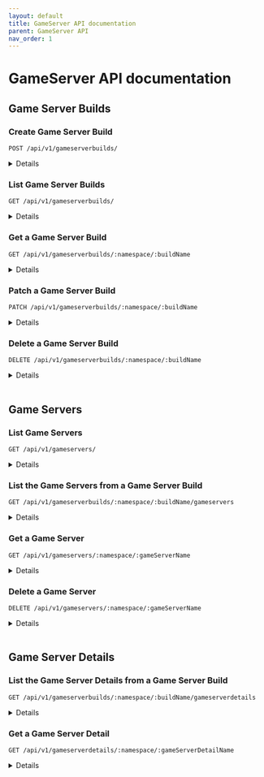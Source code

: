 ```yaml
---
layout: default
title: GameServer API documentation
parent: GameServer API
nav_order: 1
---
```


# GameServer API documentation

## Game Server Builds

### Create Game Server Build

`POST /api/v1/gameserverbuilds/`

<details markdown=block>

  Create a Game Server Build in the cluster.

  * **URL Params**

    None
  
  * **Body**

{% include code-block-start.md %}
{
  apiVersion: "mps.playfab.com/v1alpha1",
  kind: "GameServerBuild",
  metadata: {
    name: string,
    namespace: string | undefined,
  },
  spec: {
    buildID: string,
    standingBy: number,
    max: number,
    portsToExpose: Array&lt;number&gt;,
    crashesToMarkUnhealthy: number | undefined,
    template: any
  },
  status: {
    currentActive: number,
    currentStandingBy: number,
    crashesCount: number,
    currentPending: number,
    currentInitializing: number,
    health: string,
    currentStandingByReadyDesired: string,
  }
}
{% include code-block-end.md %}
  
  * **Success Response**

    * **Code:** 200

      **Body:**

{% include code-block-start.md %}
{
  apiVersion: "mps.playfab.com/v1alpha1",
  kind: "GameServerBuild",
  metadata: {
    name: string,
    namespace: string,
  },
  spec: {
    buildID: string,
    standingBy: number,
    max: number,
    portsToExpose: Array&lt;number&gt;,
    crashesToMarkUnhealthy: number | undefined,
    template: any
  },
  status: {
    currentActive: number,
    currentStandingBy: number,
    crashesCount: number,
    currentPending: number,
    currentInitializing: number,
    health: string,
    currentStandingByReadyDesired: string,
  }
}
{% include code-block-end.md %}
  
  * **Error Response**

    * **Code:** 400

      **Body:**

{% include code-block-start.md %}
{"error": error message}
{% include code-block-end.md %}
    
  OR

  * **Code:** 500

    **Body:**

{% include code-block-start.md %}
{"error": error message}
{% include code-block-end.md %}
  
</details>

### List Game Server Builds

`GET /api/v1/gameserverbuilds/`

<details  markdown=block>

  List all the Game Server Builds in the cluster.

  * **URL Params**

    None
  
  * **Body**

    None
  
  * **Success Response**

    * **Code:** 200

      **Body:**

{% include code-block-start.md %}
[
  {
    apiVersion: "mps.playfab.com/v1alpha1",
    kind: "GameServerBuild",
    metadata: {
      name: string,
      namespace: string,
    },
    spec: {
      buildID: string,
      standingBy: number,
      max: number,
      portsToExpose: Array&lt;number&gt;,
      crashesToMarkUnhealthy: number | undefined,
      template: any
    },
    status: {
      currentActive: number,
      currentStandingBy: number,
      crashesCount: number,
      currentPending: number,
      currentInitializing: number,
      health: string,
      currentStandingByReadyDesired: string,
    }
  },
  ...
]
{% include code-block-end.md %}
  
  * **Error Response**

    * **Code:** 500

      **Body:**

{% include code-block-start.md %}
{"error": error message}
{% include code-block-end.md %}
  
</details>

### Get a Game Server Build

`GET /api/v1/gameserverbuilds/:namespace/:buildName`

<details markdown=block>

  Get a single Game Server Build from the cluster.

  * **URL Params**

    * `namespace`: the Kubernetes namespace of the Game Server Build

    * `buildName`: the name of the Game Server Build

  * **Body**

    None
  
  * **Success Response**

    * **Code:** 200

      **Body:**

{% include code-block-start.md %}
{
  apiVersion: "mps.playfab.com/v1alpha1",
  kind: "GameServerBuild",
  metadata: {
    name: string,
    namespace: string,
  },
  spec: {
    buildID: string,
    standingBy: number,
    max: number,
    portsToExpose: Array&lt;number&gt;,
    crashesToMarkUnhealthy: number | undefined,
    template: any
  },
  status: {
    currentActive: number,
    currentStandingBy: number,
    crashesCount: number,
    currentPending: number,
    currentInitializing: number,
    health: string,
    currentStandingByReadyDesired: string,
  }
}
{% include code-block-end.md %}
  
  * **Error Response**

    * **Code:** 404

      **Body:**

{% include code-block-start.md %}
{"error": error message}
{% include code-block-end.md %}

  OR

  * **Code:** 500

    **Body:**

{% include code-block-start.md %}
{"error": error message}
{% include code-block-end.md %}
  
</details>

### Patch a Game Server Build

`PATCH /api/v1/gameserverbuilds/:namespace/:buildName`

<details markdown=block>

  Patch the standingBy and max values of a Game Server Build from the cluster.

  * **URL Params**

    * `namespace`: the Kubernetes namespace of the Game Server Build

    * `buildName`: the name of the Game Server Build
    
  * **Body**

{% include code-block-start.md %}
{
  "standingBy": int,
  "max": int
}
{% include code-block-end.md %}
  
  * **Success Response**

    * **Code:** 200

      **Body:**

{% include code-block-start.md %}
{
  apiVersion: "mps.playfab.com/v1alpha1",
  kind: "GameServerBuild",
  metadata: {
    name: string,
    namespace: string,
  },
  spec: {
    buildID: string,
    standingBy: number,
    max: number,
    portsToExpose: Array&lt;number&gt;,
    crashesToMarkUnhealthy: number | undefined,
    template: any
  },
  status: {
    currentActive: number,
    currentStandingBy: number,
    crashesCount: number,
    currentPending: number,
    currentInitializing: number,
    health: string,
    currentStandingByReadyDesired: string,
  }
}
{% include code-block-end.md %}
  
  * **Error Response**

    * **Code:** 400

      **Body:**

{% include code-block-start.md %}
{"error": error message}
{% include code-block-end.md %}

  OR

  * **Code:** 404

    **Body:**

{% include code-block-start.md %}
{"error": error message}
{% include code-block-end.md %}

  OR

  * **Code:** 500

    **Body:**

{% include code-block-start.md %}
{"error": error message}
{% include code-block-end.md %}
  
</details>

### Delete a Game Server Build

`DELETE /api/v1/gameserverbuilds/:namespace/:buildName`

<details markdown=block>

  Delete a Game Server Build from the cluster.

  * **URL Params**

    * `namespace`: the Kubernetes namespace of the Game Server Build

    * `buildName`: the name of the Game Server Build
    
  * **Body**

    None
  
  * **Success Response**

    * **Code:** 200

      **Body:**

{% include code-block-start.md %}
{"message": "Game server build deleted"}
{% include code-block-end.md %}
  
  * **Error Response**

    * **Code:** 404

      **Body:**

{% include code-block-start.md %}
{"error": error message}
{% include code-block-end.md %}

  OR

  * **Code:** 500

    **Body:**

{% include code-block-start.md %}
{"error": error message}
{% include code-block-end.md %}
  
</details>

<br>

## Game Servers

### List Game Servers

`GET /api/v1/gameservers/`

<details markdown=block>

  List all the Game Servers in the cluster.

  * **URL Params**

    None
  
  * **Body**

    None
  
  * **Success Response**

    * **Code:** 200

      **Body:**

{% include code-block-start.md %}
[
  {
    apiVersion: "mps.playfab.com/v1alpha1",
    kind: "GameServer",
    metadata: {
      name: string,
      namespace: string
    },
    status: {
      state: string,
      health: string,
      publicIP: string,
      ports: string,
      nodeName: string
    }
  },
  ...
]
{% include code-block-end.md %}
  
  * **Error Response**

    * **Code:** 500

      **Body:**

{% include code-block-start.md %}
{"error": error message}
{% include code-block-end.md %}
  
</details>

### List the Game Servers from a Game Server Build

`GET /api/v1/gameserverbuilds/:namespace/:buildName/gameservers`

<details markdown=block>

  List the Game Servers owned by a specific Game Server Build.

  * **URL Params**

    * `namespace`: the Kubernetes namespace of the Game Server Build

    * `buildName`: the name of the Game Server Build
    
  * **Body**

    None
  
  * **Success Response**

    * **Code:** 200

      **Body:**

{% include code-block-start.md %}
[
  {
    apiVersion: "mps.playfab.com/v1alpha1",
    kind: "GameServer",
    metadata: {
      name: string,
      namespace: string
    },
    status: {
      state: string,
      health: string,
      publicIP: string,
      ports: string,
      nodeName: string
    }
  },
  ...
]
{% include code-block-end.md %}
  
  * **Error Response**

    * **Code:** 404

      **Body:**

{% include code-block-start.md %}
{"error": error message}
{% include code-block-end.md %}
    
  OR

  * **Code:** 500

    **Body:**

{% include code-block-start.md %}
{"error": error message}
{% include code-block-end.md %}
  
</details>

### Get a Game Server

`GET /api/v1/gameservers/:namespace/:gameServerName`

<details markdown=block>

  Get a single Game Server from the cluster.

  * **URL Params**

    * `namespace`: the Kubernetes namespace of the Game Server

    * `gameServerName`: the name of the Game Server

  * **Body**

    None
  
  * **Success Response**

    * **Code:** 200

      **Body:**

{% include code-block-start.md %}
{
  apiVersion: "mps.playfab.com/v1alpha1",
  kind: "GameServer",
  metadata: {
    name: string,
    namespace: string
  },
  status: {
    state: string,
    health: string,
    publicIP: string,
    ports: string,
    nodeName: string
  }
}
{% include code-block-end.md %}
  
  * **Error Response**

    * **Code:** 404

      **Body:**

{% include code-block-start.md %}
{"error": error message}
{% include code-block-end.md %}

  OR

  * **Code:** 500

    **Body:**

{% include code-block-start.md %}
{"error": error message}
{% include code-block-end.md %}
  
</details>

### Delete a Game Server

`DELETE /api/v1/gameservers/:namespace/:gameServerName`

<details markdown=block>

  Delete a Game Server from the cluster.

  * **URL Params**

    * `namespace`: the Kubernetes namespace of the Game Server

    * `gameServerName`: the name of the Game Server

  * **Body**

    None
  
  * **Success Response**

    * **Code:** 200

      **Body:**

{% include code-block-start.md %}
{"message": "Game server deleted"}
{% include code-block-end.md %}
  
  * **Error Response**

    * **Code:** 404

      **Body:**

{% include code-block-start.md %}
{"error": error message}
{% include code-block-end.md %}
    
  OR

  * **Code:** 500

    **Body:**

{% include code-block-start.md %}
{"error": error message}
{% include code-block-end.md %}
  
</details>

<br>

## Game Server Details

### List the Game Server Details from a Game Server Build

`GET /api/v1/gameserverbuilds/:namespace/:buildName/gameserverdetails`

<details markdown=block>

  List the Game Server Details owned by a specific Game Server Build.

  * **URL Params**

    * `namespace`: the Kubernetes namespace of the Game Server Build

    * `buildName`: the name of the Game Server Build
    
  * **Body**

    None
  
  * **Success Response**

    * **Code:** 200

      **Body:**

{% include code-block-start.md %}
{
  apiVersion: "mps.playfab.com/v1alpha1",
  kind: "GameServerDetail",
  metadata: {
    name: string,
    namespace: string
  },
  spec: {
    connectedPlayersCount: number,
    connectedPlayers: Array&lt;string&gt;
  }
}
{% include code-block-end.md %}
  
  * **Error Response**

    * **Code:** 404

      **Body:**

{% include code-block-start.md %}
{"error": error message}
{% include code-block-end.md %}
    
  OR

  * **Code:** 500

    **Body:**

{% include code-block-start.md %}
{"error": error message}
{% include code-block-end.md %}
  
</details>

### Get a Game Server Detail

`GET /api/v1/gameserverdetails/:namespace/:gameServerDetailName`

<details markdown=block>

  Get a single Game Server Detail from the cluster.

  * **URL Params**

    * `namespace`: the Kubernetes namespace of the Game Server Detail

    * `gameServerDetailName`: the name of the Game Server Detail

  * **Body**

    None
  
  * **Success Response**

    * **Code:** 200

      **Body:**

{% include code-block-start.md %}
[
  {
    apiVersion: "mps.playfab.com/v1alpha1",
    kind: "GameServerDetail",
    metadata: {
      name: string,
      namespace: string
    },
    spec: {
      connectedPlayersCount: number,
      connectedPlayers: Array&lt;string&gt;
    }
  },
  ...
]
{% include code-block-end.md %}
  
  * **Error Response**

    * **Code:** 404

      **Body:**

{% include code-block-start.md %}
{"error": error message}
{% include code-block-end.md %}
    
  OR

  * **Code:** 500

    **Body:**

{% include code-block-start.md %}
{"error": error message}
{% include code-block-end.md %}
  
</details>